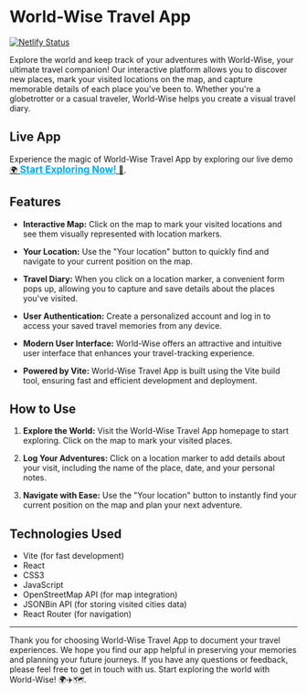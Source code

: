 # World-Wise Travel App

[![Netlify Status](https://api.netlify.com/api/v1/badges/6f4d0d2a-50aa-471d-9f12-577f7261ec5d/deploy-status)](https://app.netlify.com/sites/world-wise-rahuljsaliaan/deploys)

Explore the world and keep track of your adventures with World-Wise, your ultimate travel companion! Our interactive platform allows you to discover new places, mark your visited locations on the map, and capture memorable details of each place you've been to. Whether you're a globetrotter or a casual traveler, World-Wise helps you create a visual travel diary.

## Live App

Experience the magic of World-Wise Travel App by exploring our live demo [🌍 <span style="font-weight: bold; color: #00aaff; text-decoration: underline; font-size: 1.2em;">Start Exploring Now!</span> 📍](https://world-wise-rahuljsaliaan.netlify.app/).

## Features

- **Interactive Map:** Click on the map to mark your visited locations and see them visually represented with location markers.

- **Your Location:** Use the "Your location" button to quickly find and navigate to your current position on the map.

- **Travel Diary:** When you click on a location marker, a convenient form pops up, allowing you to capture and save details about the places you've visited.

- **User Authentication:** Create a personalized account and log in to access your saved travel memories from any device.

- **Modern User Interface:** World-Wise offers an attractive and intuitive user interface that enhances your travel-tracking experience.

- **Powered by Vite:** World-Wise Travel App is built using the Vite build tool, ensuring fast and efficient development and deployment.

## How to Use

1. **Explore the World:** Visit the World-Wise Travel App homepage to start exploring. Click on the map to mark your visited places.

2. **Log Your Adventures:** Click on a location marker to add details about your visit, including the name of the place, date, and your personal notes.

3. **Navigate with Ease:** Use the "Your location" button to instantly find your current position on the map and plan your next adventure.

## Technologies Used

- Vite (for fast development)
- React
- CSS3
- JavaScript
- OpenStreetMap API (for map integration)
- JSONBin API (for storing visited cities data)
- React Router (for navigation)

---

Thank you for choosing World-Wise Travel App to document your travel experiences. We hope you find our app helpful in preserving your memories and planning your future journeys. If you have any questions or feedback, please feel free to get in touch with us. Start exploring the world with World-Wise! 🌍✈️🗺️.

